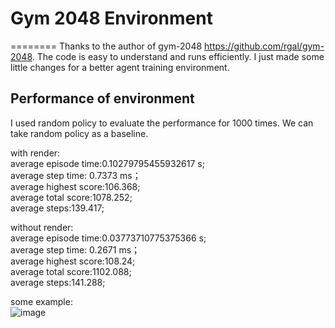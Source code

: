 # Gym 2048 Environment 
========
Thanks to the author of gym-2048 https://github.com/rgal/gym-2048. The code is easy to understand and runs efficiently. I just made some little changes for a better agent training environment.


## Performance of environment
I used random policy to evaluate the performance for 1000 times. We can take random policy as a baseline.

with render:  
average episode time:0.10279795455932617 s;  
average step time: 0.7373 ms；  
average highest score:106.368;  
average total score:1078.252;  
average steps:139.417;  

without render:  
average episode time:0.03773710775375366 s;  
average step time: 0.2671 ms；  
average highest score:108.24;  
average total score:1102.088;  
average steps:141.288;  

some example:  
![image](https://github.com/YangRui2015/2048_env/blob/master/pictures/example.png)

